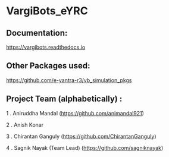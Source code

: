 # VargiBots_eYRC

## Documentation:
https://vargibots.readthedocs.io
## Other Packages used:

https://github.com/e-yantra-r3/vb_simulation_pkgs

## Project Team (alphabetically) :

1 . Aniruddha Mandal (https://github.com/animandal921)

2 . Anish Konar

3 . Chirantan Ganguly (https://github.com/ChirantanGanguly)

4 . Sagnik Nayak (Team Lead) (https://github.com/sagniknayak)
